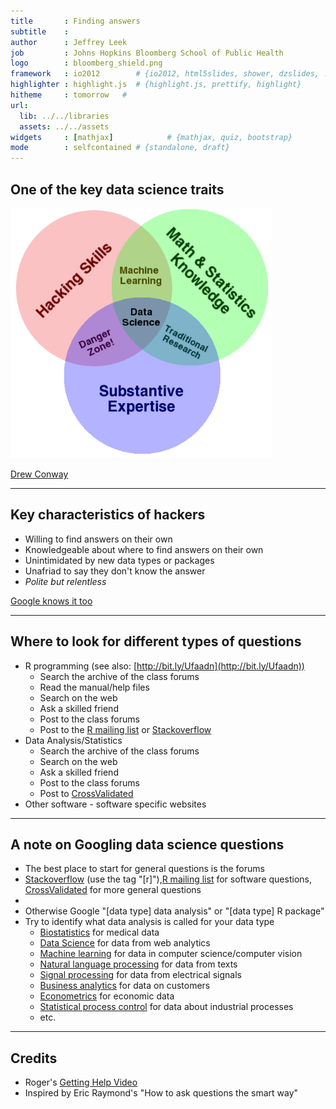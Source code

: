 ```yaml
---
title       : Finding answers
subtitle    : 
author      : Jeffrey Leek
job         : Johns Hopkins Bloomberg School of Public Health
logo        : bloomberg_shield.png
framework   : io2012        # {io2012, html5slides, shower, dzslides, ...}
highlighter : highlight.js  # {highlight.js, prettify, highlight}
hitheme     : tomorrow   # 
url:
  lib: ../../libraries
  assets: ../../assets
widgets     : [mathjax]            # {mathjax, quiz, bootstrap}
mode        : selfcontained # {standalone, draft}
---
```






## One of the key data science traits

<img class=center height=400 src=../../assets/img/01_DataScientistToolbox/venn.png />

[Drew Conway](http://www.drewconway.com/zia/?p=2378)

---

## Key characteristics of hackers

* Willing to find answers on their own
* Knowledgeable about where to find answers on their own
* Unintimidated by new data types or packages
* Unafriad to say they don't know the answer
* _Polite but relentless_

[Google knows it too](http://www.nytimes.com/2013/06/20/business/in-head-hunting-big-data-may-not-be-such-a-big-deal.html?pagewanted=all&_r=0)

---

## Where to look for different types of questions

* R programming (see also: [http://bit.ly/Ufaadn](http://bit.ly/Ufaadn))
  * Search the archive of the class forums
  * Read the manual/help files
  * Search on the web 
  * Ask a skilled friend
  * Post to the class forums
  * Post to the [R mailing list](http://www.r-project.org/mail.html) or [Stackoverflow](http://stackoverflow.com/)
* Data Analysis/Statistics
  * Search the archive of the class forums
  * Search on the web
  * Ask a skilled friend
  * Post to the class forums
  * Post to [CrossValidated](http://stats.stackexchange.com/) 
* Other software - software specific websites

---

## A note on Googling data science questions

* The best place to start for general questions is the forums
* [Stackoverflow](http://stackoverflow.com/) (use the tag "[r]"),[R mailing list](http://www.r-project.org/mail.html) for software questions, [CrossValidated](http://stats.stackexchange.com/) for more general questions
* 
* Otherwise Google "[data type] data analysis" or "[data type] R package"
* Try to identify what data analysis is called for your data type
  * [Biostatistics](http://en.wikipedia.org/wiki/Biostatistics) for medical data
  * [Data Science](http://en.wikipedia.org/wiki/Data_science) for data from web analytics
  * [Machine learning](http://en.wikipedia.org/wiki/Machine_learning) for data in computer science/computer vision
  * [Natural language processing](http://en.wikipedia.org/wiki/Natural_language_processing ) for data from texts
  * [Signal processing](http://en.wikipedia.org/wiki/Signal_processing) for data from electrical signals
  * [Business analytics](http://en.wikipedia.org/wiki/Business_analytics) for data on customers
  * [Econometrics](http://en.wikipedia.org/wiki/Econometrics) for economic data
  * [Statistical process control](http://en.wikipedia.org/wiki/Statistical_process_control) for data about industrial processes 
  * etc.

---

## Credits

* Roger's [Getting Help Video](http://www.youtube.com/watch?v=ZFaWxxzouCY&list=PLjTlxb-wKvXNSDfcKPFH2gzHGyjpeCZmJ&index=3)
* Inspired by Eric Raymond's "How to ask questions the smart way"
